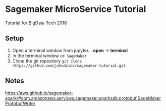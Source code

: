 # Sagemaker MicroService Tutorial

Tutorial for BigData Tech 2018


## Setup

1. Open a terminal window from jupyter...   **open** -> **terminal**
2. In the terminal window ```cd SageMaker```
3. Clone the git repository ```git clone https://github.com/jshudzina/sagemaker-tutorial.git```


## Notes
https://aws.github.io/sagemaker-spark/#com.amazonaws.services.sagemaker.sparksdk.protobuf.SageMakerProtobufWriter
